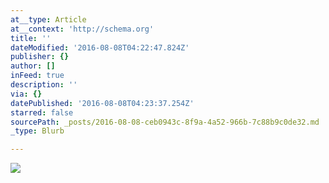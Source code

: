 ```yaml
---
at__type: Article
at__context: 'http://schema.org'
title: ''
dateModified: '2016-08-08T04:22:47.824Z'
publisher: {}
author: []
inFeed: true
description: ''
via: {}
datePublished: '2016-08-08T04:23:37.254Z'
starred: false
sourcePath: _posts/2016-08-08-ceb0943c-8f9a-4a52-966b-7c88b9c0de32.md
_type: Blurb

---
```

<article style=""><img src="https://the-grid-user-content.s3-us-west-2.amazonaws.com/f5df2cfc-7f3e-4495-8f37-585f4230e1a3.jpg" /></article>